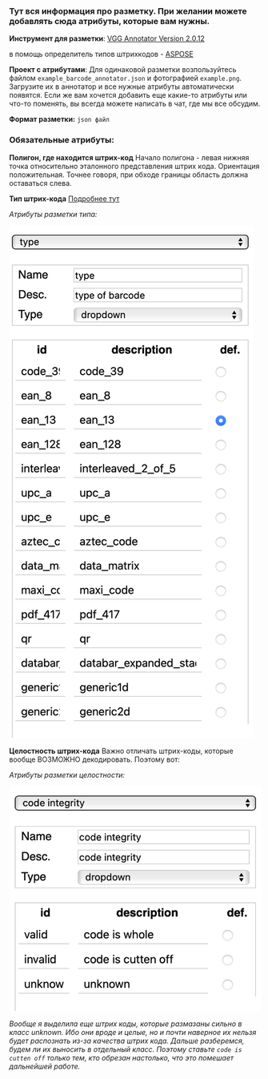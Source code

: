 ### Тут вся информация про разметку. При желании можете добавлять сюда атрибуты, которые вам нужны.

**Инструмент для разметки**: [VGG Annotator Version 2.0.12](https://www.robots.ox.ac.uk/~vgg/software/via/via_demo.html)

в помощь определитель типов штрихкодов - [ASPOSE](https://products.aspose.app/barcode/ru/recognize#)

**Проект с атрибутами**: Для одинаковой разметки возпользуйтесь файлом `example_barcode_annotator.json` и фотографией `example.png`. Загрузите их в аннотатор и все нужные атрибуты автоматически появятся. Если же вам хочется добавить еще какие-то атрибуты или что-то поменять, вы всегда можете написать в чат, где мы все обсудим. 

**Формат разметки:**  `json файл`

### Обязательные атрибуты:

**Полигон, где находится штрих-код**
Начало полигона - левая нижняя точка относительно эталонного представления штрих кода. Ориентация положительная. Точнее говоря, при обходе границы область должна оставаться слева.

**Тип штрих-кода**
[Подробнее тут](https://github.com/CD7567/mipt2024f-4-common-knowledge/blob/BarcodeClassificator/BarcodeTypes/README.md)

*Атрибуты разметки типа:*


![region_attributes](https://github.com/CD7567/mipt2024f-4-common-knowledge/blob/BarcodeClassificator/BarcodeTypes/img/region_attributes_type.png)




**Целостность штрих-кода**
Важно отличать штрих-коды, которые вообще ВОЗМОЖНО декодировать. Поэтому вот:


*Атрибуты разметки целостности:*


![region_attributes](https://github.com/CD7567/mipt2024f-4-common-knowledge/blob/BarcodeClassificator/BarcodeTypes/img/region_attributes_integrity.png)

*Вообще я выделила еще штрих коды, которые размазаны сильно в класс unknown. Ибо они вроде и целые, но и почти наверное их нельзя будет распознать из-за качества штрих кода. Дальше разберемся, будем ли их выносить в отдельный класс. Поэтому ставьте `code is cutten off` только тем, кто обрезан настолько, что это помешает дальнейшей работе.*
